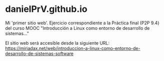 # danielPrV.github.io
Mi 'primer sitio web'. Ejercicio correspondiente a la Práctica final (P2P 9.4)
del curso MOOC "Introducción a Linux como entorno de desarrollo de sistemas..."


El sitio web será accesible desde la siguiente URL: <br>
https://miriadax.net/web/introduccion-a-linux-como-entorno-de-desarrollo-de-sistemas-software